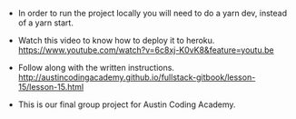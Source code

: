 * In order to run the project locally you will need to do a yarn dev, instead of a yarn start.
* Watch this video to know how to deploy it to heroku. https://www.youtube.com/watch?v=6c8xj-K0vK8&feature=youtu.be
* Follow along with the written instructions. http://austincodingacademy.github.io/fullstack-gitbook/lesson-15/lesson-15.html




* This is our final group project for Austin Coding Academy.
